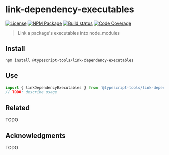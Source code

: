 # link-dependency-executables
[![License][]](https://opensource.org/licenses/ISC)
[![NPM Package][]](https://npmjs.org/package/@typescript-tools/link-dependency-executables)
[![Build status][]](https://travis-ci.org/typescript-tools/link-dependency-executables)
[![Code Coverage][]](https://codecov.io/gh/typescript-tools/link-dependency-executables)

[License]: https://img.shields.io/badge/License-ISC-blue.svg
[NPM Package]: https://img.shields.io/npm/v/@typescript-tools/link-dependency-executables.svg
[Build status]: https://travis-ci.org/typescript-tools/link-dependency-executables.svg?branch=master
[Code Coverage]: https://codecov.io/gh/typescript-tools/link-dependency-executables/branch/master/graph/badge.svg

> Link a package's executables into node_modules

## Install

``` shell
npm install @typescript-tools/link-dependency-executables
```

## Use

``` typescript
import { linkDependencyExecutables } from '@typescript-tools/link-dependency-executables'
// TODO: describe usage
```

## Related

TODO

## Acknowledgments

TODO
